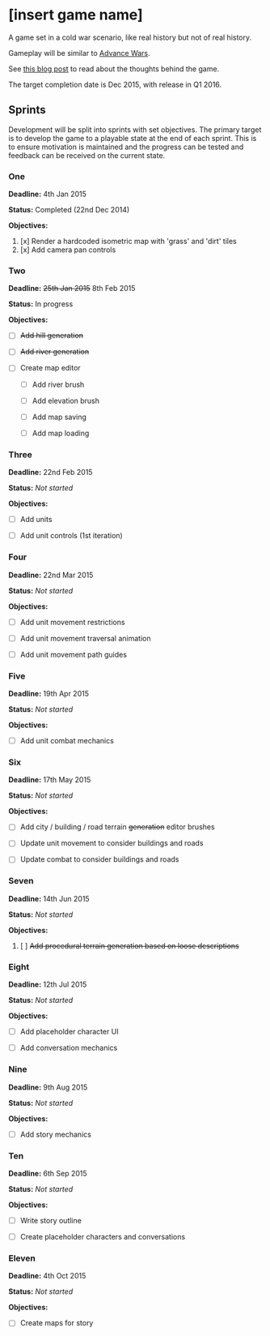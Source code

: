 # [insert game name]

A game set in a cold war scenario, like real history but not of real history.

Gameplay will be similar to [Advance Wars](http://en.wikipedia.org/wiki/Advance_Wars).

See [this blog post](http://gelatindesign.co.uk/games/a-road-to-creating-indie-games)
to read about the thoughts behind the game.

The target completion date is Dec 2015, with release in Q1 2016.


## Sprints

Development will be split into sprints with set objectives. The primary target
is to develop the game to a playable state at the end of each sprint. This is
to ensure motivation is maintained and the progress can be tested and feedback
can be received on the current state.


### One

**Deadline:** 4th Jan 2015

**Status:** Completed (22nd Dec 2014)

**Objectives:**

1. [x] Render a hardcoded isometric map with 'grass' and 'dirt' tiles
2. [x] Add camera pan controls


### Two

**Deadline:** ~~25th Jan 2015~~ 8th Feb 2015

**Status:** In progress

**Objectives:**

- [ ] ~~Add hill generation~~
- [ ] ~~Add river generation~~

- [ ] Create map editor
    - [ ] Add river brush
    - [ ] Add elevation brush
    - [ ] Add map saving
    - [ ] Add map loading


### Three

**Deadline:** 22nd Feb 2015

**Status:** _Not started_

**Objectives:**

- [ ] Add units
- [ ] Add unit controls (1st iteration)


### Four

**Deadline:** 22nd Mar 2015

**Status:** _Not started_

**Objectives:**

- [ ] Add unit movement restrictions
- [ ] Add unit movement traversal animation
- [ ] Add unit movement path guides


### Five

**Deadline:** 19th Apr 2015

**Status:** _Not started_

**Objectives:**

- [ ] Add unit combat mechanics


### Six

**Deadline:** 17th May 2015

**Status:** _Not started_

**Objectives:**

- [ ] Add city / building / road terrain ~~generation~~ editor brushes
- [ ] Update unit movement to consider buildings and roads
- [ ] Update combat to consider buildings and roads


### Seven

**Deadline:** 14th Jun 2015

**Status:** _Not started_

**Objectives:**

1. [ ] ~~Add procedural terrain generation based on loose descriptions~~


### Eight

**Deadline:** 12th Jul 2015

**Status:** _Not started_

**Objectives:**

- [ ] Add placeholder character UI
- [ ] Add conversation mechanics


### Nine

**Deadline:** 9th Aug 2015

**Status:** _Not started_

**Objectives:**

- [ ] Add story mechanics


### Ten

**Deadline:** 6th Sep 2015

**Status:** _Not started_

**Objectives:**

- [ ] Write story outline
- [ ] Create placeholder characters and conversations


### Eleven

**Deadline:** 4th Oct 2015

**Status:** _Not started_

**Objectives:**

- [ ] Create maps for story
